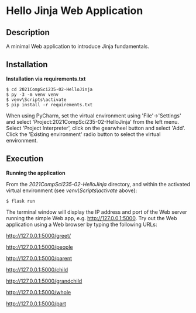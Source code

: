 # Hello Jinja Web Application

## Description

A minimal Web application to introduce Jinja fundamentals. 

## Installation

**Installation via requirements.txt**

```shell
$ cd 2021CompSci235-02-HelloJinja
$ py -3 -m venv venv
$ venv\Scripts\activate
$ pip install -r requirements.txt
```

When using PyCharm, set the virtual environment using 'File'->'Settings' and select 'Project:2021CompSci235-02-HelloJinja' from the left menu. Select 'Project Interpreter', click on the gearwheel button and select 'Add'. Click the 'Existing environment' radio button to select the virtual environment. 

## Execution

**Running the application**

From the *2021CompSci235-02-HelloJinja* directory, and within the activated virtual environment (see *venv\Scripts\activate* above):

````shell
$ flask run
```` 

The terminal window will display the IP address and port of the Web server running the simple Web app, e.g. http://127.0.0.1:5000. Try out the Web application using a Web browser by typing the following URLs:

http://127.0.0.1:5000/greet/<your name>

http://127.0.0.1:5000/people

http://127.0.0.1:5000/parent

http://127.0.0.1:5000/child

http://127.0.0.1:5000/grandchild

http://127.0.0.1:5000/whole

http://127.0.0.1:5000/part

 